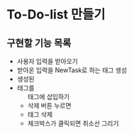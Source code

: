 # To-Do-list 만들기
## 구현할 기능 목록
- 사용자 입력을 받아오기
- 받아온 입력을 NewTask로 하는 <list>태그 생성
- 생성된 <li>태그를 <ul>태그에 삽입하기
- 삭제 버튼 누르면 <li>태그 삭제
- 체크박스가 클릭되면 취소선 그리기